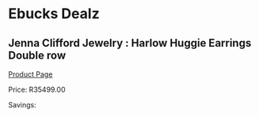 
# Ebucks Dealz
## Jenna Clifford Jewelry : Harlow Huggie Earrings Double row
[Product Page](https://www.ebucks.com/web/shop/productSelected.do?prodId=1240759690&catId=1240537908)

Price: R35499.00

Savings: 


	